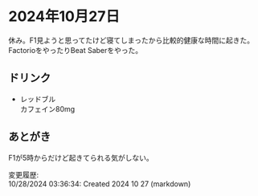 # 2024年10月27日

休み。F1見ようと思ってたけど寝てしまったから比較的健康な時間に起きた。FactorioをやったりBeat Saberをやった。

## ドリンク

- レッドブル  
カフェイン80mg

## あとがき

F1が5時からだけど起きてられる気がしない。

変更履歴:  
10/28/2024 03:36:34: Created 2024 10 27 (markdown)  
